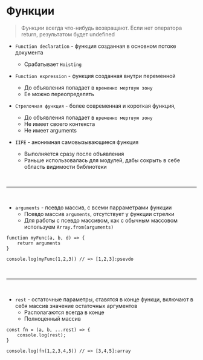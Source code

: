 # Функции
> Функции всегда что-нибудь возвращают. Если нет оператора return, результатом будет undefined

* `Function declaration` - функция созданная в основном потоке документа
    * Срабатывает `Hoisting`

* `Function expression` - функция созданная внутри переменной
    * До объявления попадает в `временно мертвую зону`
    * Ее можно переопределять

* `Стрелочная функция` - более современная и короткая функция, 
    * До объявления попадает в `временно мертвую зону`
    * Не имеет своего контекста
    * Не имеет arguments

* `IIFE` - анонимная самовызывающиеся функция 
    * Выполняется сразу после объявления
    * Раньше использовалась для модулей, дабы сокрыть в себе область видимости библиотеки

<br>

---

<br>

* `arguments` - псевдо массив, с всеми парраметрами функции
    * Псевдо массив `arguments`, отсутствует у функции стрелки
    * Для работы с псевдо массивом, как с обычным массовом используем `Array.from(arguments)`
```
function myFunc(a, b, d) => {
    return arguments
}

console.log(myFunc(1,2,3)) // => [1,2,3]:psevdo
```

<br>

---

<br>

* `rest` - остаточные параметры, ставятся в конце функци, включают в себя массив значение остаточных аргументов
    * Располагаются всегда в конце
    * Полноценный массив
```
const fn = (a, b, ...rest) => {
    console.log(rest);
}

console.log(fn(1,2,3,4,5)) // => [3,4,5]:array
```